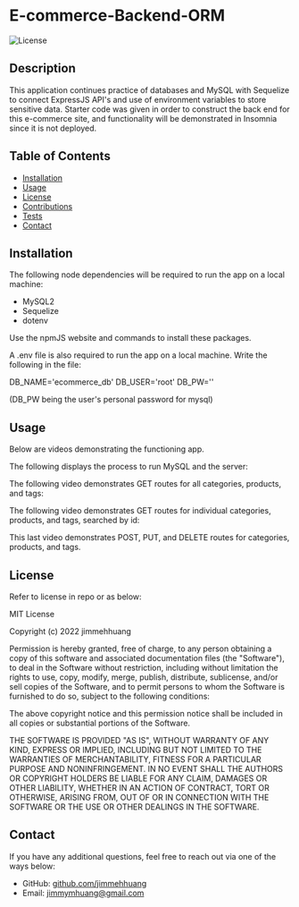 # E-commerce-Backend-ORM
![License](https://img.shields.io/badge/License-MIT-blue)

## Description
This application continues practice of databases and MySQL with Sequelize to connect ExpressJS API's and use of environment variables to store sensitive data. Starter code was given in order to construct the back end for this e-commerce site, and functionality will be demonstrated in Insomnia since it is not deployed.

## Table of Contents
* [Installation](#installation)
* [Usage](#usage)
* [License](#license)
* [Contributions](#contributions)
* [Tests](#tests)
* [Contact](#contact)

## Installation
The following node dependencies will be required to run the app on a local machine:
* MySQL2
* Sequelize
* dotenv

Use the npmJS website and commands to install these packages.

A .env file is also required to run the app on a local machine. Write the following in the file:

DB_NAME='ecommerce_db'
DB_USER='root'
DB_PW=''

(DB_PW being the user's personal password for mysql)

## Usage
Below are videos demonstrating the functioning app.

The following displays the process to run MySQL and the server:

The following video demonstrates GET routes for all categories, products, and tags:

The following video demonstrates GET routes for individual categories, products, and tags, searched by id:

This last video demonstrates POST, PUT, and DELETE routes for categories, products, and tags.

## License
Refer to license in repo or as below:

MIT License

Copyright (c) 2022 jimmehhuang

Permission is hereby granted, free of charge, to any person obtaining a copy of this software and associated documentation files (the "Software"), to deal in the Software without restriction, including without limitation the rights to use, copy, modify, merge, publish, distribute, sublicense, and/or sell copies of the Software, and to permit persons to whom the Software is furnished to do so, subject to the following conditions:

The above copyright notice and this permission notice shall be included in all copies or substantial portions of the Software.

THE SOFTWARE IS PROVIDED "AS IS", WITHOUT WARRANTY OF ANY KIND, EXPRESS OR IMPLIED, INCLUDING BUT NOT LIMITED TO THE WARRANTIES OF MERCHANTABILITY, FITNESS FOR A PARTICULAR PURPOSE AND NONINFRINGEMENT. IN NO EVENT SHALL THE AUTHORS OR COPYRIGHT HOLDERS BE LIABLE FOR ANY CLAIM, DAMAGES OR OTHER LIABILITY, WHETHER IN AN ACTION OF CONTRACT, TORT OR OTHERWISE, ARISING FROM, OUT OF OR IN CONNECTION WITH THE SOFTWARE OR THE USE OR OTHER DEALINGS IN THE SOFTWARE.

## Contact
If you have any additional questions, feel free to reach out via one of the ways below:
- GitHub: [github.com/jimmehhuang](github.com/jimmehhuang)
- Email: jimmymhuang@gmail.com
